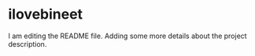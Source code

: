 # ilovebineet
I am editing the README file. Adding some more details about the project description.
